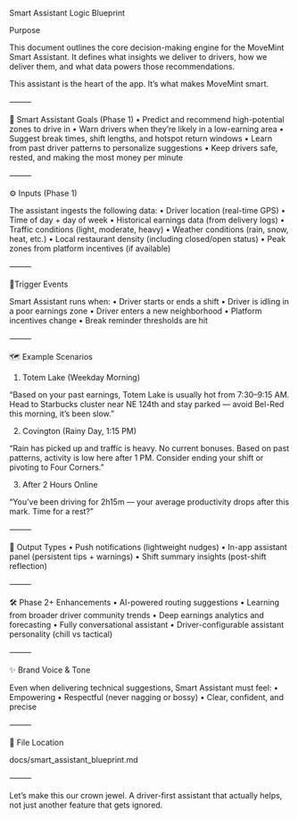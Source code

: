 Smart Assistant Logic Blueprint

Purpose

This document outlines the core decision-making engine for the MoveMint Smart Assistant. It defines what insights we deliver to drivers, how we deliver them, and what data powers those recommendations.

This assistant is the heart of the app. It’s what makes MoveMint smart.

⸻

🧠 Smart Assistant Goals (Phase 1)
	•	Predict and recommend high-potential zones to drive in
	•	Warn drivers when they’re likely in a low-earning area
	•	Suggest break times, shift lengths, and hotspot return windows
	•	Learn from past driver patterns to personalize suggestions
	•	Keep drivers safe, rested, and making the most money per minute

⸻

⚙️ Inputs (Phase 1)

The assistant ingests the following data:
	•	Driver location (real-time GPS)
	•	Time of day + day of week
	•	Historical earnings data (from delivery logs)
	•	Traffic conditions (light, moderate, heavy)
	•	Weather conditions (rain, snow, heat, etc.)
	•	Local restaurant density (including closed/open status)
	•	Peak zones from platform incentives (if available)

⸻

🚦Trigger Events

Smart Assistant runs when:
	•	Driver starts or ends a shift
	•	Driver is idling in a poor earnings zone
	•	Driver enters a new neighborhood
	•	Platform incentives change
	•	Break reminder thresholds are hit

⸻

🗺️ Example Scenarios

1. Totem Lake (Weekday Morning)

“Based on your past earnings, Totem Lake is usually hot from 7:30–9:15 AM. Head to Starbucks cluster near NE 124th and stay parked — avoid Bel-Red this morning, it’s been slow.”

2. Covington (Rainy Day, 1:15 PM)

“Rain has picked up and traffic is heavy. No current bonuses. Based on past patterns, activity is low here after 1 PM. Consider ending your shift or pivoting to Four Corners.”

3. After 2 Hours Online

“You’ve been driving for 2h15m — your average productivity drops after this mark. Time for a rest?”

⸻

🧱 Output Types
	•	Push notifications (lightweight nudges)
	•	In-app assistant panel (persistent tips + warnings)
	•	Shift summary insights (post-shift reflection)

⸻

🛠️ Phase 2+ Enhancements
	•	AI-powered routing suggestions
	•	Learning from broader driver community trends
	•	Deep earnings analytics and forecasting
	•	Fully conversational assistant
	•	Driver-configurable assistant personality (chill vs tactical)

⸻

✨ Brand Voice & Tone

Even when delivering technical suggestions, Smart Assistant must feel:
	•	Empowering
	•	Respectful (never nagging or bossy)
	•	Clear, confident, and precise

⸻

📁 File Location

docs/smart_assistant_blueprint.md

⸻

Let’s make this our crown jewel. A driver-first assistant that actually helps, not just another feature that gets ignored.
